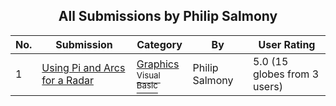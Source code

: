 ﻿<div align="center">

## All Submissions by Philip Salmony

</div>

No.  | Submission | Category | By   | User Rating
---- | ---------- | -------- | ---- | -----------
1 | [Using Pi and Arcs for a Radar<br />](https://github.com/Planet-Source-Code/philip-salmony-using-pi-and-arcs-for-a-radar__1-66236) | [Graphics<br /><sup>Visual Basic</sup>](../ByCategory/graphics__1-46.md) | Philip Salmony | 5.0 (15 globes from 3 users)
